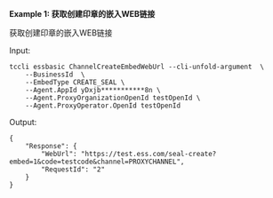 **Example 1: 获取创建印章的嵌入WEB链接**

获取创建印章的嵌入WEB链接

Input: 

```
tccli essbasic ChannelCreateEmbedWebUrl --cli-unfold-argument  \
    --BusinessId  \
    --EmbedType CREATE_SEAL \
    --Agent.AppId yDxjb***********8n \
    --Agent.ProxyOrganizationOpenId testOpenId \
    --Agent.ProxyOperator.OpenId testOpenId
```

Output: 
```
{
    "Response": {
        "WebUrl": "https://test.ess.com/seal-create?embed=1&code=testcode&channel=PROXYCHANNEL",
        "RequestId": "2"
    }
}
```

